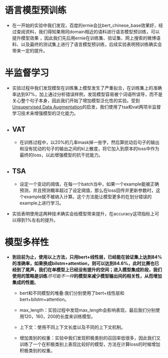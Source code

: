 # 语言模型预训练

- 在一开始的实验中我们发现，百度的ernie会比bert_chinese_base效果好，经过查阅资料，我们得知果用同domain相近的语料进行语言模型预训练，可以提升模型效果
，因此我们先后用ernie在训练集、验证集、网上搜索的微博语料、以及最终的测试集上进行了语言模型预训练，后续实验表明预训练确实会带来一定的提升。

# 半监督学习

+ 实验过程中我们发现模型在训练集上模型发生了严重拟合，在训练集上的准确率达到97%，加上通过分析错误样例，发现模型容易被个词语所误导，而不是关心整个句子本身，因此我们开始了增加模型泛化性的实验。受到[Unsupervised Data Augmentation](https://github.com/google-research/uda)的启发，我们使用了tsa和vat两项半监督学习技术来增强模型的泛化能力。

+ ## VAT
    
    - 在训练过程中，以20%的几率mask掉一些字，然后算扰动后句子的输出和没有扰动的句子的输出之间的kl上散度，将它加入到原本的loss中作为最终的loss，以此增强模型的抗干扰能力。

+ ## TSA
    
    - 设定一个变动的阈值，在每一个batch当中，如果一个example能被正确预测，并且预测概率超过了设定阈值，那么在loss回传并更新参数时，这个example就不被纳入计算。这个方法能让模型更多的在划分错误的example上进行学习。

+ 实验表明使用这两种技术确实会给模型带来提升，在accuracy这项指标上可以得到1%左右的提升。


# 模型多样性

+ **到目前为止，使用以上方法，只用bert+线性层，已经能在验证集上达到84%的准确率，如果换成bilstm+attention，则可以达到84.6%，此时比赛也已经到了尾声，我们在单模型上已经没有提升的空间；进入模型集成阶段，我们使用的策略是训练***尽可能不一样***的模型来减少模型输出间的相关性，从而增加集成的性能**。

  - bert和不同模型的堆叠:我们分别使用了bert+线性层和bert+bilstm+attention。

  - max_length：实验过程中发现max_length会影响表现，最后我们分别使用120，160，200的长度来训练模型。

  - 上下文：使用不同上下文长度以及不同的上下文机制。

  - 增加类别的权重：实验中我们发现积极类别的召回率低很多，因此我们又训练了一个在积极类别上表现比较好的模型，方法在计算loss的时候增加积极类别的权重。

